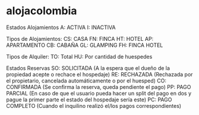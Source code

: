 # alojacolombia
Estados Alojamientos
A: ACTIVA
I: INACTIVA

Tipos de Alojamientos:
CS: CASA
FN: FINCA
HT: HOTEL
AP: APARTAMENTO
CB: CABAÑA
GL: GLAMPING
FH: FINCA HOTEL

Tipos de Alquiler:
TO: Total
HU: Por cantidad de huespedes

Estados Reservas
SO: SOLICITADA (A la espera que el dueño de la propiedad acepte o rechace el hospedaje)
RE: RECHAZADA (Rechazada por el propietario, cancelada automáticamente o por el huesped)
CO: CONFIRMADA (Se confirma la reserva, queda pendiente el pago)
PP: PAGO PARCIAL (En caso de que el usuario pueda hacer un split del pago en dos y pague la primer parte el estado del hospedaje sería este)
PC: PAGO COMPLETO (Cuando el inquilino realizó el/los pagos correspondientes)

